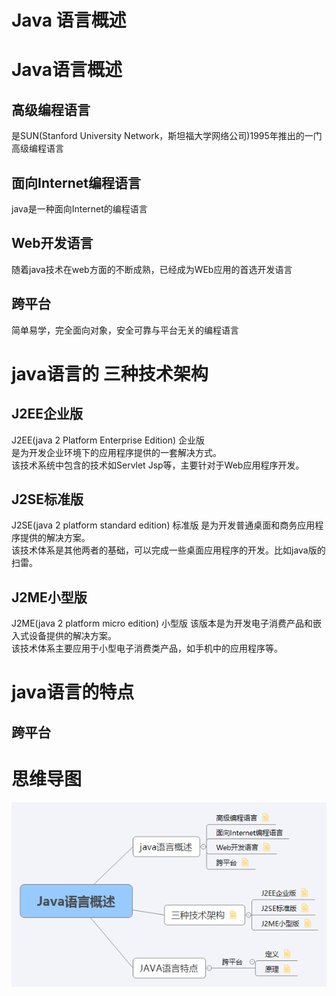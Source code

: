 # Java 语言概述
# Java语言概述
## 高级编程语言 
是SUN(Stanford University Network，斯坦福大学网络公司)1995年推出的一门高级编程语言  
## 面向Internet编程语言
java是一种面向Internet的编程语言 
## Web开发语言
随着java技术在web方面的不断成熟，已经成为WEb应用的首选开发语言
## 跨平台
简单易学，完全面向对象，安全可靠与平台无关的编程语言
# java语言的 三种技术架构
## J2EE企业版
J2EE(java 2 Platform Enterprise Edition) 企业版  
是为开发企业环境下的应用程序提供的一套解决方式。  
该技术系统中包含的技术如Servlet Jsp等，主要针对于Web应用程序开发。  
## J2SE标准版
J2SE(java 2 platform standard edition) 标准版
是为开发普通桌面和商务应用程序提供的解决方案。  
该技术体系是其他两者的基础，可以完成一些桌面应用程序的开发。比如java版的扫雷。
## J2ME小型版
J2ME(java 2 platform micro edition) 小型版
该版本是为开发电子消费产品和嵌入式设备提供的解决方案。  
该技术体系主要应用于小型电子消费类产品，如手机中的应用程序等。  

# java语言的特点
## 跨平台


# 思维导图
![](../../imgs/chapter01/02Java语言概述.png)
